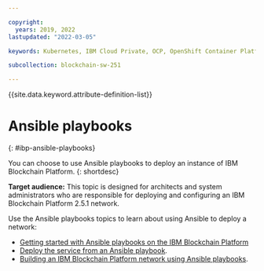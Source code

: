 ```yaml
---

copyright:
  years: 2019, 2022
lastupdated: "2022-03-05"

keywords: Kubernetes, IBM Cloud Private, OCP, OpenShift Container Platform, IBM Blockchain Platform, multicloud

subcollection: blockchain-sw-251

---
```


{{site.data.keyword.attribute-definition-list}}


# Ansible playbooks
{: #ibp-ansible-playbooks}

You can choose to use Ansible playbooks to deploy an instance of IBM Blockchain Platform. 
{: shortdesc}

**Target audience:** This topic is designed for architects and system administrators who are responsible for 
deploying and configuring an IBM Blockchain Platform 2.5.1 network.

Use the Ansible playbooks topics to learn about using Ansible to deploy a network:
- [Getting started with Ansible playbooks on the IBM Blockchain Platform](/howto/ansible.md)
- [Deploy the service from an Ansible playbook](/howto/ansible-install-ibp.md).
- [Building an IBM Blockchain Platform network using Ansible playbooks](/howto/ansible-build-network.md).
